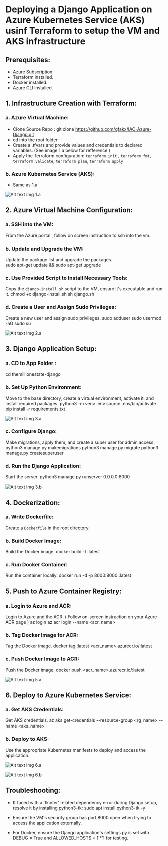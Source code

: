# Deploying a Django Application on Azure Kubernetes Service (AKS) usinf Terraform to setup the VM and AKS infrastructure

## Prerequisites:
- Azure Subscription.
- Terraform installed.
- Docker installed.
- Azure CLI installed.

## 1. Infrastructure Creation with Terraform:

### a. Azure Virtual Machine:
- Clone Source Repo :  git clone https://github.com/gfakx/IAC-Azure-Django.git
- cd into the root folder 
- Create a .tfvars and provide values and credentials to declared variables. (See image 1.a below for refference )
- Apply the Terraform configuration: `terraform init` , `terraform fmt`, `terraform validate`, `terraform plan`, `terraform apply`
   

### b. Azure Kubernetes Service (AKS):
- Same as 1.a


![Alt text](./images/tfvars.png)
img 1.a

## 2. Azure Virtual Machine Configuration:

### a. SSH into the VM:
From  the Azure portal , follow on screen instruction to ssh into the vm.

### b. Update and Upgrade the VM:
Update the package list and upgrade the packages.  
sudo apt-get update && sudo apt-get upgrade

### c. Use Provided Script to Install Necessary Tools:
Copy the `django-install.sh` script to the VM, ensure it's executable and run it.
chmod +x django-install.sh
sh django.sh

### d. Create a User and Assign Sudo Privileges:
Create a new user and assign sudo privileges.
sudo adduser <username>
sudo usermod -aG sudo <username>
su <username>

![Alt text](./images/create-user.png)
img 2.a

## 3. Django Application Setup:

### a. CD to App Folder  :
cd themillionestate-django 

### b. Set Up Python Environment:
Move to the base directory, create a virtual environment, activate it, and install required packages.
python3 -m venv .env
source .env/bin/activate
pip install -r requirements.txt

![Alt text](./images/django.png)
img 3.a

### c. Configure Django:
Make migrations, apply them, and create a super user for admin access.
python3 manage.py makemigrations
python3 manage.py migrate
python3 manage.py createsuperuser

### d. Run the Django Application:
Start the server.
python3 manage.py runserver 0.0.0.0:8000

![Alt text](./images/django-run.png)
img 3.b

## 4. Dockerization:

### a. Write Dockerfile:
Create a `Dockerfile` in the root directory.

### b. Build Docker Image:
Build the Docker image.
docker build -t <name-django>:latest

### c. Run Docker Container:
Run the container locally.
docker run -d -p 8000:8000 <name-django>:latest


## 5. Push to Azure Container Registry:

### a. Login to Azure and ACR:
Login to Azure and the ACR. ( Follow on-screen instruction on your Azure ACR page )
az login
az acr login --name <acr_name>

### b. Tag Docker Image for ACR:
Tag the Docker image.
docker tag <name-django>:latest
<acr_name>.azurecr.io/<name-django>:latest

### c. Push Docker Image to ACR:
Push the Docker image.
docker push <acr_name>.azurecr.io/<name-django>:latest

![Alt text](./images/acr.png)
img 5.a

## 6. Deploy to Azure Kubernetes Service:

### a. Get AKS Credentials:
Get AKS credentials.
az aks get-credentials --resource-group <rg_name> --name <aks_name>

### b. Deploy to AKS:
Use the appropriate Kubernetes manifests to deploy and access the application.

![Alt text](./images/deployed.png)
img 6.a

![Alt text](./images/loadbalancer.png)
img 6.b

## Troubleshooting:

- If faced with a 'tkinter' related dependency error during Django setup, resolve it by installing 
    python3-tk: sudo apt install python3-tk -y

- Ensure the VM's security group has port 8000 open when trying to access the application externally.

- For Docker, ensure the Django application's settings.py is set with DEBUG = True and ALLOWED_HOSTS = ['*'] for testing.

